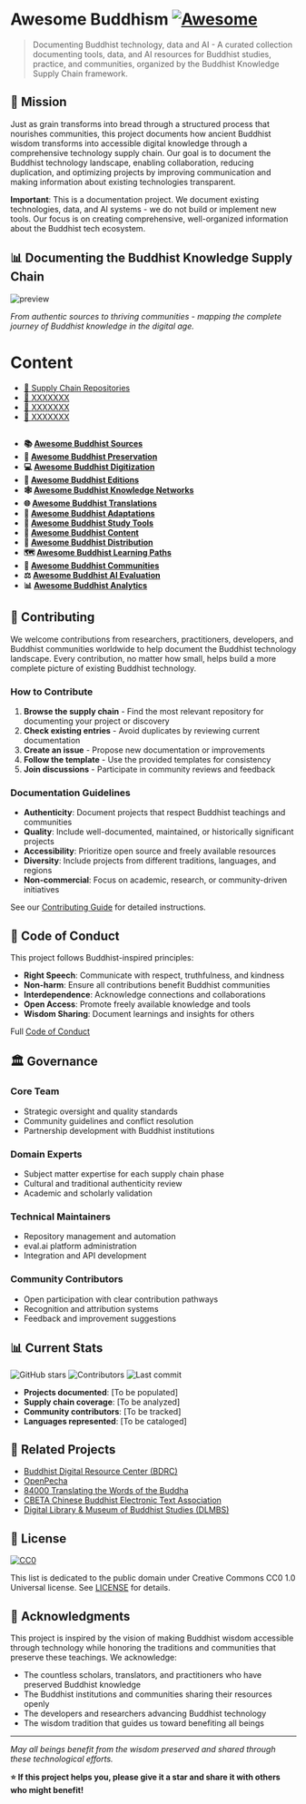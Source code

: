 # Awesome Buddhism [![Awesome](https://awesome.re/badge.svg)](https://awesome.re)

> Documenting Buddhist technology, data and AI - A curated collection documenting tools, data, and AI resources for Buddhist studies, practice, and communities, organized by the Buddhist Knowledge Supply Chain framework.

## 🙏 Mission

Just as grain transforms into bread through a structured process that nourishes communities, this project documents how ancient Buddhist wisdom transforms into accessible digital knowledge through a comprehensive technology supply chain. Our goal is to document the Buddhist technology landscape, enabling collaboration, reducing duplication, and optimizing projects by improving communication and making information about existing technologies transparent.

**Important**: This is a documentation project. We document existing technologies, data, and AI systems - we do not build or implement new tools. Our focus is on creating comprehensive, well-organized information about the Buddhist tech ecosystem.

## 📊 Documenting the Buddhist Knowledge Supply Chain

![preview](https://github.com/user-attachments/assets/421b86df-5d4f-4e36-bbf9-1e8cd0ab2848)

*From authentic sources to thriving communities - mapping the complete journey of Buddhist knowledge in the digital age.*
# Content
- [🔗 Supply Chain Repositories](https://github.com/awesome-buddhism/.github/edit/main/profile/README.md#supply-chain-repositories)
- [🔗 XXXXXXX]()
- [🔗 XXXXXXX]()
- [🔗 XXXXXXX]()
## 
- **📚 [Awesome Buddhist Sources](https://github.com/awesome-buddhism/preservation/sources)**
- **🎵 [Awesome Buddhist Preservation](https://github.com/awesome-buddhism/preservation)**
- **💻 [Awesome Buddhist Digitization](https://github.com/awesome-buddhism/digitization)**
- **📝 [Awesome Buddhist Editions](https://github.com/awesome-buddhism/editions)**
- **🕸️ [Awesome Buddhist Knowledge Networks](https://github.com/awesome-buddhism/knowledge-networks)**
- **🌐 [Awesome Buddhist Translations](https://github.com/awesome-buddhism/translations)**
- **🎯 [Awesome Buddhist Adaptations](https://github.com/awesome-buddhism/adaptations)**
- **📖 [Awesome Buddhist Study Tools](https://github.com/awesome-buddhism/study-tools)**
- **🎨 [Awesome Buddhist Content](https://github.com/awesome-buddhism/content)**
- **📡 [Awesome Buddhist Distribution](https://github.com/awesome-buddhism/distribution)**
- **🗺️ [Awesome Buddhist Learning Paths](https://github.com/awesome-buddhism/learning-paths)**
- **🤝 [Awesome Buddhist Communities](https://github.com/awesome-buddhism/communities)**
- **⚖️ [Awesome Buddhist AI Evaluation](https://github.com/awesome-buddhism/ai-evaluation)**
- **📊 [Awesome Buddhist Analytics](https://github.com/awesome-buddhism/analytics)**

## 🤝 Contributing

We welcome contributions from researchers, practitioners, developers, and Buddhist communities worldwide to help document the Buddhist technology landscape. Every contribution, no matter how small, helps build a more complete picture of existing Buddhist technology.

### How to Contribute

1. **Browse the supply chain** - Find the most relevant repository for documenting your project or discovery
2. **Check existing entries** - Avoid duplicates by reviewing current documentation  
3. **Create an issue** - Propose new documentation or improvements
4. **Follow the template** - Use the provided templates for consistency
5. **Join discussions** - Participate in community reviews and feedback

### Documentation Guidelines

- **Authenticity**: Document projects that respect Buddhist teachings and communities
- **Quality**: Include well-documented, maintained, or historically significant projects
- **Accessibility**: Prioritize open source and freely available resources
- **Diversity**: Include projects from different traditions, languages, and regions
- **Non-commercial**: Focus on academic, research, or community-driven initiatives

See our [Contributing Guide](CONTRIBUTING.md) for detailed instructions.

## 📜 Code of Conduct

This project follows Buddhist-inspired principles:

- **Right Speech**: Communicate with respect, truthfulness, and kindness
- **Non-harm**: Ensure all contributions benefit Buddhist communities
- **Interdependence**: Acknowledge connections and collaborations
- **Open Access**: Promote freely available knowledge and tools
- **Wisdom Sharing**: Document learnings and insights for others

Full [Code of Conduct](CODE_OF_CONDUCT.md)

## 🏛️ Governance

### Core Team
- Strategic oversight and quality standards
- Community guidelines and conflict resolution
- Partnership development with Buddhist institutions

### Domain Experts
- Subject matter expertise for each supply chain phase
- Cultural and traditional authenticity review
- Academic and scholarly validation

### Technical Maintainers
- Repository management and automation
- eval.ai platform administration
- Integration and API development

### Community Contributors
- Open participation with clear contribution pathways
- Recognition and attribution systems
- Feedback and improvement suggestions

## 📊 Current Stats

![GitHub stars](https://img.shields.io/github/stars/awesome-buddhism/awesome-buddhism)
![Contributors](https://img.shields.io/github/contributors/awesome-buddhism/awesome-buddhism)
![Last commit](https://img.shields.io/github/last-commit/awesome-buddhism/awesome-buddhism)

- **Projects documented**: [To be populated]
- **Supply chain coverage**: [To be analyzed]
- **Community contributors**: [To be tracked]
- **Languages represented**: [To be cataloged]

## 🔗 Related Projects

- [Buddhist Digital Resource Center (BDRC)](https://www.bdrc.io/)
- [OpenPecha](https://openpecha.org/)
- [84000 Translating the Words of the Buddha](https://84000.co/)
- [CBETA Chinese Buddhist Electronic Text Association](https://www.cbeta.org/)
- [Digital Library & Museum of Buddhist Studies (DLMBS)](https://www.dlmbs.org/)

## 📝 License

[![CC0](https://mirrors.creativecommons.org/presskit/buttons/88x31/svg/cc-zero.svg)](https://creativecommons.org/publicdomain/zero/1.0/)

This list is dedicated to the public domain under Creative Commons CC0 1.0 Universal license. See [LICENSE](LICENSE) for details.

## 🙏 Acknowledgments

This project is inspired by the vision of making Buddhist wisdom accessible through technology while honoring the traditions and communities that preserve these teachings. We acknowledge:

- The countless scholars, translators, and practitioners who have preserved Buddhist knowledge
- The Buddhist institutions and communities sharing their resources openly
- The developers and researchers advancing Buddhist technology
- The wisdom tradition that guides us toward benefiting all beings

---

*May all beings benefit from the wisdom preserved and shared through these technological efforts.*

**⭐ If this project helps you, please give it a star and share it with others who might benefit!**
